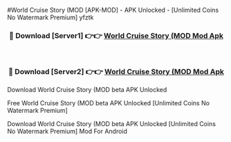 #World Cruise Story (MOD [APK-MOD] - APK Unlocked - [Unlimited Coins No Watermark Premium] yfztk



<div align="center">

<h3>🔴 Download [Server1] 👉👉 <a href="https://momento.my/?title=World_Cruise_Story_(MOD">World Cruise Story (MOD Mod Apk</a></h3><br>

<h3>🔴 Download [Server2] 👉👉 <a href="https://momento.my/?title=World_Cruise_Story_(MOD">World Cruise Story (MOD Mod Apk</a></h3>
</div>



Download World Cruise Story (MOD beta APK Unlocked

Free World Cruise Story (MOD beta APK Unlocked [Unlimited Coins No Watermark Premium]

Download World Cruise Story (MOD beta APK Unlocked [Unlimited Coins No Watermark Premium] Mod For Android
